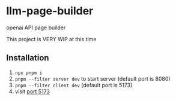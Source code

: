 # llm-page-builder
openai API page builder

This project is VERY WIP at this time

## Installation

1) `npx pnpm i`
2) `pnpm --filter server dev` to start server (default port is 8080)
3) `pnpm --filter client dev` (default port is 5173)
4) visit [port 5173](localhost:5173)
